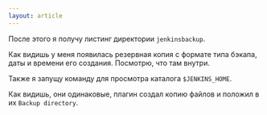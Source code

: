 ```yaml
---
layout: article
---
```

После этого я получу листинг директории `jenkinsbackup`.

Как видишь у меня появилась резервная копия с формате типа бэкапа, даты и времени его создания. Посмотрю, что там внутри.

Также я запущу команду для просмотра каталога `$JENKINS_HOME`.

Как видишь, они одинаковые, плагин создал копию файлов и положил в их `Backup directory`.

